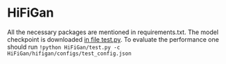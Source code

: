 # HiFiGan

All the necessary packages are mentioned in requirements.txt. The model checkpoint is downloaded [in file test.py](https://github.com/WhiteTeaDragon/HiFiGan/blob/fc267091c72c4f53824e254b0a1accdebe69ec9f/test.py#L113). To evaluate the performance one should run ```!python HiFiGan/test.py -c HiFiGan/hifigan/configs/test_config.json```
